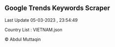 

## Google Trends Keywords Scraper 
 
Last Update 05-03-2023 , 23:54:49

Country List :
VIETNAM.json



© Abdul Muttaqin 
